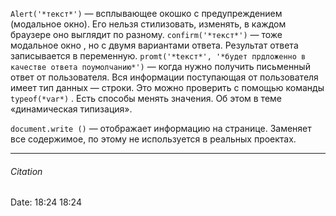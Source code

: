 ``Alert('*текст*')`` — всплывающее окошко с предупреждением (модальное окно). Его нельзя стилизовать, изменять, в каждом браузере оно выглядит по разному.
``confirm('*текст*')`` — тоже модальное окно , но с двумя вариантами ответа. Результат ответа записывается в переменную. 
``promt('*tекст*', '*будет прдложенно в качестве ответа поумолчанию*')`` — когда нужно получить письменный ответ от пользователя. Вся информации поступающая от пользователя имеет тип данных — строки. Это можно проверить с помощью команды ``typeof(*var*)`` . Есть способы менять значения. Об этом в теме «динамическая типизация».

``document.write ()`` — отображает информацию на странице. Заменяет все содержимое, по этому не используется в реальных проектах.

---
###### Citation
Date: 18:24 18:24
